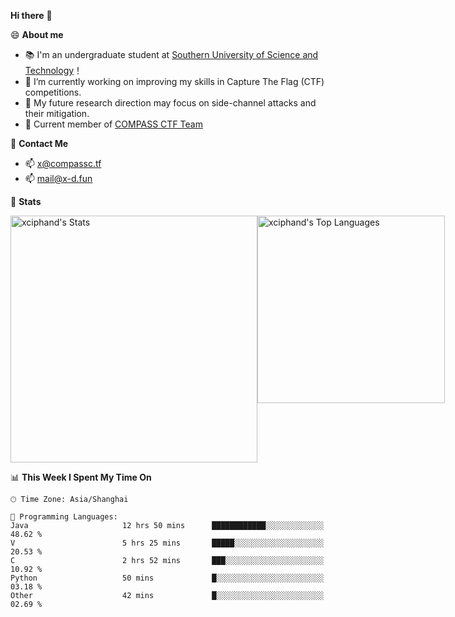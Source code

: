 **Hi there** 👋


😄 **About me**

- 📚 I'm an undergraduate student at [Southern University of Science and Technology](https://www.sustech.edu.cn)！
- 🌱 I’m currently working on improving my skills in Capture The Flag (CTF) competitions.
- 🔭 My future research direction may focus on side-channel attacks and their mitigation.
- 🚩 Current member of [COMPASS CTF Team](https://blog.compassc.tf/) 

👋 **Contact Me**

- 📫 [x@compassc.tf](mailto:x@compassc.tf)
- 📫 [mail@x-d.fun](mailto:mail@x-d.fun)

🌟 **Stats**

<div style="display: flex; justify-content: space-between;">
  <img src="https://github-readme-stats-ten-dusky-26.vercel.app/api?username=xciphand&theme=vue-dark&show_icons=true&hide_border=true&count_private=true" alt="xciphand's Stats" width="395" />
  <img src="https://github-readme-stats-ten-dusky-26.vercel.app/api/top-langs/?username=xciphand&theme=vue-dark&show_icons=true&hide_border=true&layout=compact" alt="xciphand's Top Languages" width="300" />
</div>


<!--START_SECTION:waka-->
📊 **This Week I Spent My Time On** 

```text
🕑︎ Time Zone: Asia/Shanghai

💬 Programming Languages: 
Java                     12 hrs 50 mins      ████████████░░░░░░░░░░░░░   48.62 % 
V                        5 hrs 25 mins       █████░░░░░░░░░░░░░░░░░░░░   20.53 % 
C                        2 hrs 52 mins       ███░░░░░░░░░░░░░░░░░░░░░░   10.92 % 
Python                   50 mins             █░░░░░░░░░░░░░░░░░░░░░░░░   03.18 % 
Other                    42 mins             █░░░░░░░░░░░░░░░░░░░░░░░░   02.69 % 
```


<!--END_SECTION:waka-->
